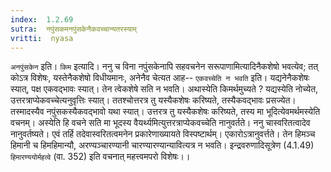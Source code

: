 ```yaml
---
index:  1.2.69
sutra:  नपुंसकमनपुंसकेनैकवच्चान्यतरस्याम्
vritti:  nyasa
---
```


`अनपुंसकेन` इति। `किम` इत्यादि। ननु च विना नपुंसकेनापि सहवचनेन सरूपाणामित्यादिनैकशेषो भवत्येव; तत् कोऽत्र विशेषः, यस्तेनैकशेषो विधीयमानः, अनेनैव चेत्यत आह-- `एकवच्चेति न भवति` इति। यद्यनेनैकशेषः स्यात्, पक्ष एकवद्भावः स्यात्। तेन त्वेकशेषे सति न भवति। अथास्येति किमर्थमुच्यते ? यद्यस्येति नोच्येत, उत्तरत्राप्येकवच्चेत्यनुवृत्तिः स्यात्। ततश्चोत्तरत्र तु यस्यैकशेषः करिष्यते, तस्यैकवद्भावः प्रसज्येत। तस्मादस्यैव नपुंसकस्यैकवद्भावो यथा स्यात्। उत्तरत्र तु यस्यैकशेषः करिष्यते, तस्य मा भूदित्येवमर्थमस्येति वचनम्। अस्येति हि वचने सति मा भूदस्य वैयर्थ्यमित्युत्तरत्राप्येकवच्चेति नानुवर्तते। ननु चास्वरितत्वादेव नानुवर्तष्यते। एवं तर्हि तदेवास्वरितत्वमनेन प्रकारेणाख्यायते विस्पष्टार्थम्। एकारोऽत्रानुवर्त्तते। तेन हिमञ्च हिमानी च हिमहिमान्यौ, अरण्यञ्चारण्यानी चारण्यारण्यान्यावित्यत्र न भवति। इन्द्रवरुणादिसूत्रेण (4.1.49) `हिमारण्ययोर्महत्वे` (वा. 352) इति वचनात्
महत्त्वमपरो विशेषः।।

